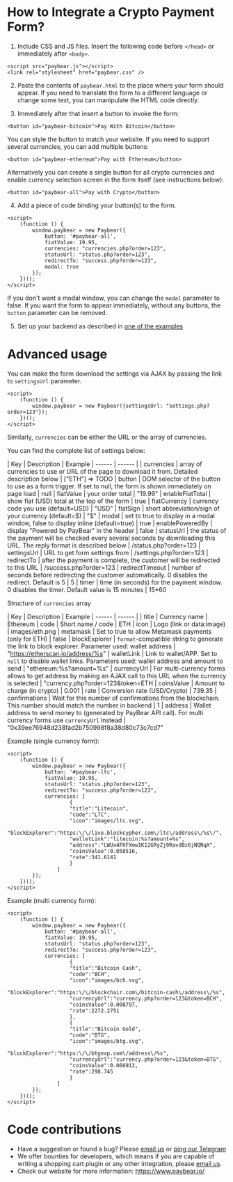 # How to Integrate a Crypto Payment Form?

1. Include CSS and JS files. Insert the following code before `</head>` or immediately after `<body>`.

```
<script src="paybear.js"></script>
<link rel="stylesheet" href="paybear.css" />
```

2. Paste the contents of `paybear.html` to the place where your form should appear.
If you need to translate the form to a different language or change some text, you can manipulate the HTML code directly.

3. Immediately after that insert a button to invoke the form:
```
<button id="paybear-bitcoin">Pay With Bitcoin</button>
```
You can style the button to match your website. If you need to support several currencies, you can add multiple buttons:
```
<button id="paybear-ethereum">Pay with Ethereum</button>
```
Alternatively you can create a single button for all crypto currencies and enable currency selection screen in the form itself (see instructions below):
```
<button id="paybear-all">Pay with Crypto</button>
```
4. Add a piece of code binding your button(s) to the form.
```
<script>
    (function () {
        window.paybear = new Paybear({
            button: '#paybear-all',
            fiatValue: 19.95,
            currencies: "currencies.php?order=123",
            statusUrl: "status.php?order=123",
            redirectTo: "success.php?order=123",
            modal: true
        });
    })();
</script>
```
If you don't want a modal window, you can change the `modal` parameter to false.
If you want the form to appear immediately, without any buttons, the `button` parameter can be removed.

5. Set up your backend as described in [one of the examples](https://github.com/Paybear/paybear-samples)


# Advanced usage

You can make the form download the settings via AJAX by passing the link to `settingsUrl` parameter.

```
<script>
    (function () {
		window.paybear = new Paybear({settingsUrl: "settings.php?order=123"});
    })();
</script>
```

Similarly, `currencies` can be either the URL or the array of currencies.

You can find the complete list of settings below:

| Key | Description | Example
| ------ | ------ |
| currencies | array of currencies to use or URL of the page to download it from. Detailed description below | ["ETH"] => TODO
| button | DOM selector of the button to use as a form trigger. If set to null, the form is shown immediately on page load | null 
| fiatValue | your order total | "19.99"
| enableFiatTotal | show fiat (USD) total at the top of the form | true
| fiatCurrency | currency code you use (default=USD) | "USD"
| fiatSign | short abbreviation/sign of your currency (default=$) | "\$"
| modal | set to true to display in a modal window, false to display inline (default=true) | true
| enablePoweredBy | display "Powered by PayBear" in the header | false
| statusUrl | the status of the payment will be checked every several seconds by downloading this URL. The reply format is described below | /status.php?order=123
| settingsUrl | URL to get form settings from | /settings.php?order=123
| redirectTo | after the payment is complete, the customer will be redirected to this URL | /success.php?order=123
| redirectTimeout | number of seconds before redirecting the customer automatically. 0 disables the redirect. Default is 5 | 5
| timer | time (in seconds) for the payment window. 0 disables the timer. Default value is 15 minutes | 15*60

Structure of `currencies` array

| Key | Description | Example
| ------ | ------ |
| title | Currency name | Ethereum
| code | Short name / code | ETH
| icon | Logo (link or data:image) | images/eth.png
| metamask | Set to true to allow Metamask payments (only for ETH) | false
| blockExplorer | `format`-compatible string to generate the link to block explorer. Parameter used: wallet address | "https://etherscan.io/address/%s"
| walletLink | Link to wallet/APP. Set to `null` to disable wallet links. Parameters used: wallet address and amount to send | "ethereum:%s?amount=%s"
| currencyUrl | For multi-currency forms allows to get address by making an AJAX call to this URL when the currency is selected | "currency.php?order=123&token=ETH
| coinsValue | Amount to charge (in crypto) | 0.001
| rate | Conversion rate (USD/Crypto) | 739.35
| confirmations | Wait for this number of confirmations from the blockchain. This number should match the number in backend | 1
| address | Wallet address to send money to (generated by PayBear API call). For multi currency forms use `currencyUrl` instead | "0x39ee76948d238fad2b750998f8a38d80c73c7cd7"


Example (single currency form):

```
<script>
    (function () {
        window.paybear = new Paybear({
            button: '#paybear-ltc',
            fiatValue: 19.95,
            statusUrl: "status.php?order=123",
            redirectTo: "success.php?order=123",
            currencies: [
                    {
                    "title":"Litecoin",
                    "code":"LTC",
                    "icon":"images/ltc.svg",
                    "blockExplorer":"https:\/\/live.blockcypher.com\/ltc\/address\/%s\/",
                    "walletLink":"litecoin:%s?amount=%s",
                    "address":"LWUx4FKFXmw1K12GRyZj9RavdBz6jNQNqX",
                    "coinsValue":0.058516,
                    "rate":341.6141
                    }
                ]
        });
    })();
</script>
```

Example (multi currency form):

```
<script>
    (function () {
        window.paybear = new Paybear({
            button: '#paybear-all',
            fiatValue: 19.95,
            statusUrl: "status.php?order=123",
            redirectTo: "success.php?order=123",
            currencies: [
                    {
                    "title":"Bitcoin Cash",
                    "code":"BCH",
                    "icon":"images/bch.svg",
                    "blockExplorer":"https:\/\/blockchair.com\/bitcoin-cash\/address\/%s",
                    "currencyUrl":"currency.php?order=123&token=BCH",
                    "coinsValue":0.008797,
                    "rate":2272.2751
                    },
                    {
                    "title":"Bitcoin Gold",
                    "code":"BTG",
                    "icon":"images/btg.svg",
                    "blockExplorer":"https:\/\/btgexp.com\/address\/%s",
                    "currencyUrl":"currency.php?order=123&token=BTG",
                    "coinsValue":0.066913,
                    "rate":298.745
                    }
                ]
        });
    })();
</script>
```



# Code contributions
- Have a suggestion or found a bug? Please [email us](mailto:contact@paybear.io) or [ping our Telegram](https://t.me/paybear)
- We offer bounties for developers, which means if you are capable of writing a shopping cart plugin or any other integration, please [email us](mailto:contact@paybear.io).
- Check our website for more information: https://www.paybear.io/
